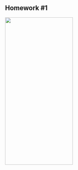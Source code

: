 ## Homework #1
<img src="https://github.com/blaziee1337/WBTech_Homework/assets/154816989/6fe05f6f-351e-4f6f-bbbd-a78065d4fc33" width="222" height="480"> 

